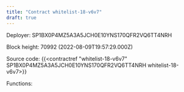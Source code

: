 ```yaml
---
title: "Contract whitelist-18-v6v7"
draft: true
---
```

Deployer: SP1BX0P4MZ5A3A5JCH0E10YNS170QFR2VQ6TT4NRH


 



Block height: 70992 (2022-08-09T19:57:29.000Z)

Source code: {{<contractref "whitelist-18-v6v7" SP1BX0P4MZ5A3A5JCH0E10YNS170QFR2VQ6TT4NRH whitelist-18-v6v7>}}

Functions:


